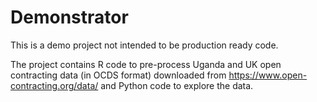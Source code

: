 # Demonstrator

This is a demo project not intended to be production ready code.

The project contains R code to pre-process Uganda and UK open contracting data (in OCDS format) downloaded from https://www.open-contracting.org/data/ and Python code to explore the data.
